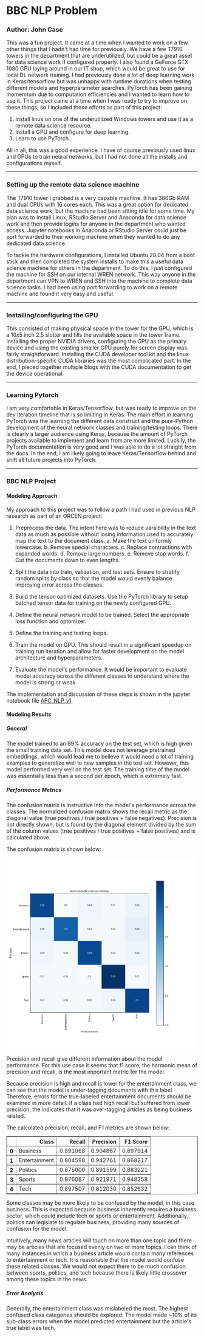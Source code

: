 # BBC NLP Problem

### Author: John Case

This was a fun project.  It came at a time when I wanted to work on a few other things that I hadn't had time for previously.  We have a few T7910 towers in the department that are underutilized, but could be a great asset for data science work if configured properly.  I also found a GeForce GTX 1080 GPU laying around in our IT shop, which would be great to use for local DL network training.  I had previously done a lot of deep learning work in Keras/tensorflow but was unhappy with runtime durations when testing different models and hyperparameter searches.  PyTorch has been gaining momemtum due to computation efficiencies and I wanted to learn how to use it.  This project came at a time when I was ready to try to improve on these things, so I included these efforts as part of this project:

1. Install linux on one of the underutilized Windows towers and use it as a remote data science resource.
2. Install a GPU and configure for deep learning.
3. Learn to use PyTorch.

All in all, this was a good experience.  I have of course previously used linux and GPUs to train neural networks, but I had not done all the installs and configurations myself.   

<hr />

### Setting up the remote data science machine

The T7910 tower I grabbed is a very capable machine.  It has 386Gb RAM and dual CPUs with 16 cores each.  This was a great option for dedicated data science work, but the machine had been sitting idle for some time.  My plan was to install Linux, RStudio Server and Anaconda for data science work and then provide logins for anyone in the department who wanted access.  Jupyter notebooks in Anaconda or RStudio Server could just be port forwarded to their working machine when they wanted to do any dedicated data science. 

To tackle the hardware configurations, I installed Ubuntu 20.04 from a boot stick and then completed the system installs to make this a useful data science machine for others in the department.  To do this, I just configured the machine for SSH on our internal WREN network.  This way anyone in the department can VPN to WREN and SSH into the machine to complete data science tasks. I had been using port forwarding to work on a remote machine and found it very easy and useful. 

<hr />

### Installing/configuring the GPU

This consisted of making physical space in the tower for the GPU, which is a 10x5 inch 2.5 slotter and fills the available space in the tower frame.  Installing the proper NVIDIA drivers, configuring the GPU as the primary device and using the existing smaller GPU purely for screen display was fairly straightforward.  Installing the CUDA developer tool kit and the linux distribution-specific CUDA libraries was the most complicated part.  In the end, I pieced together multiple blogs with the CUDA documentation to get the device operational.  

<hr />

### Learning Pytorch

I am very comfortable in Keras/Tensorflow, but was ready to improve on the dev iteration timeline that is so limiting in Keras.  The main effort in learning PyTorch was the learning the different data construct and the pure-Python development of the neural network classes and training/testing loops.  There is clearly a larger audience using Keras, because the amount of PyTorch projects available to implement and learn from are more limited.  Luckily, the PyTorch documentation is very good and I was able to do a lot straight from the docs. In the end, I am likely going to leave Keras/Tensorflow behind and shift all future projects into PyTorch. 

<hr />

### BBC NLP Project 

#### Modeling Approach

My approach to this project was to follow a path I had used in previous NLP research as part of an ORCEN project:

1. Preprocess the data.  The intent here was to reduce varaibility in the text data as much as possible without losing information used to accurately map the text to the document class. 
	a. Make the text uniformly lowercase.
	b. Remove special characters.
	c. Replace contractions with expanded words.
	d. Remove large numbers.
	e. Remove stop words.
	f. Cut the documents down to even lengths.

2. Split the data into train, validation, and test sets.  Ensure to stratify random splits by class so that the model would evenly balance improving error across the classes.

3. Build the tensor-optimized datasets.  Use the PyTorch library to setup batched tensor data for training on the newly configured GPU.  

4. Define the neural network model to be trained.  Select the appropriate loss function and optomizer.

5. Define the training and testing loops.

6. Train the model on GPU.  This should result in a significant speedup on training run iteration and allow for faster development on the model architecture and hyperparameters. 

7. Evaluate the model's performance.  It would be important to evaluate model accuracy across the different classes to understand where the model is strong or weak.  

The implementation and discussion of these steps is shown in the jupyter notebook file [AFC_NLP_v1](https://github.com/jjc44/BBC_NLP_project/blob/main/AFC_NLP_v1.ipynb).  

#### Modeling Results

##### General 

The model trained to an 89% accuracy on the test set, which is high given the small training data set.  This model does not leverage pretrained embeddings, which would lead me to believe it would need a lot of training examples to generalize well to new samples in the test set.  However, this model performed very well on the test set.  The training time of the model was essentially less than a second per epoch, which is extremely fast. 

##### Performance Metrics 

The confusion matrix is instructive into the model's performance across the classes.  The normalized confusion matrix shows the recall metric as the diagonal value (true positives / true positives + false negatives).  Precision is not directly shown, but is found by the diagonal element divided by the sum of the column values (true positives / true positives + false positives) and is calculated above.  

The confusion matrix is shown below:

![Confusion Matrix](/norm_conf_mx.png)


Precision and recall give different information about the model performance. For this use case it seems that f1 score, the harmonic mean of precision and recall, is the most important metric for the model.  

Because precision is high and recall is lower for the entertainment class, we can see that the model is under-tagging documents with this label. Therefore, errors for the true-labeled entertainment documents should be examined in more detail. If a class had high recall but suffered from lower precision, the indicates that it was over-tagging articles as being business related. 

The calculated precision, recall, and F1 metrics are shown below:

<table border="1" class="dataframe">
  <thead>
    <tr style="text-align: right;">
      <th></th>
      <th>Class</th>
      <th>Recall</th>
      <th>Precision</th>
      <th>F1 Score</th>
    </tr>
  </thead>
  <tbody>
    <tr>
      <th>0</th>
      <td>Business</td>
      <td>0.891068</td>
      <td>0.904867</td>
      <td>0.897914</td>
    </tr>
    <tr>
      <th>1</th>
      <td>Entertainment</td>
      <td>0.804598</td>
      <td>0.942761</td>
      <td>0.868217</td>
    </tr>
    <tr>
      <th>2</th>
      <td>Politics</td>
      <td>0.875000</td>
      <td>0.891599</td>
      <td>0.883221</td>
    </tr>
    <tr>
      <th>3</th>
      <td>Sports</td>
      <td>0.976087</td>
      <td>0.921971</td>
      <td>0.948258</td>
    </tr>
    <tr>
      <th>4</th>
      <td>Tech</td>
      <td>0.897507</td>
      <td>0.812030</td>
      <td>0.852632</td>
    </tr>
  </tbody>
</table>

Some classes may be more likely to be confused by the model, in this case business.  This is expected because business inherently requires a business sector, which could include tech or sports or entertainment.  Additionally, politics can legislate to regulate business, providing many sources of confusion for the model. 

Intuitively, many news articles will touch on more than one topic and there may be articles that are focused evenly on two or more topics.  I can think of many instances in which a business article would contain many references to entertainment or tech.  It is reasonable that the model would confuse these related classes.  We would not expect there to be much confusion between sports, politics, and tech because there is likely little crossover among these topics in the news.  

##### Error Analysis

Generally, the entertainment class was mislabeled the most.  The highest confused class categories should be explored.  The model made ~10% of its sub-class errors when the model predicted entertainment but the article's true label was tech.


